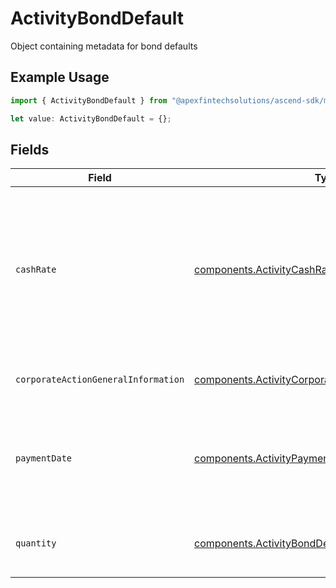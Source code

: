 # ActivityBondDefault

Object containing metadata for bond defaults

## Example Usage

```typescript
import { ActivityBondDefault } from "@apexfintechsolutions/ascend-sdk/models/components";

let value: ActivityBondDefault = {};
```

## Fields

| Field                                                                                                                            | Type                                                                                                                             | Required                                                                                                                         | Description                                                                                                                      | Example                                                                                                                          |
| -------------------------------------------------------------------------------------------------------------------------------- | -------------------------------------------------------------------------------------------------------------------------------- | -------------------------------------------------------------------------------------------------------------------------------- | -------------------------------------------------------------------------------------------------------------------------------- | -------------------------------------------------------------------------------------------------------------------------------- |
| `cashRate`                                                                                                                       | [components.ActivityCashRate](../../models/components/activitycashrate.md)                                                       | :heavy_minus_sign:                                                                                                               | The rate (raw value, not a percentage, example: 50% will be .5 in this field) at which cash will be disbursed to the shareholder | {<br/>"value": "0.25"<br/>}                                                                                                      |
| `corporateActionGeneralInformation`                                                                                              | [components.ActivityCorporateActionGeneralInformation](../../models/components/activitycorporateactiongeneralinformation.md)     | :heavy_minus_sign:                                                                                                               | Common fields for corporate actions                                                                                              |                                                                                                                                  |
| `paymentDate`                                                                                                                    | [components.ActivityPaymentDate](../../models/components/activitypaymentdate.md)                                                 | :heavy_minus_sign:                                                                                                               | The anticipated payment date at the depository                                                                                   | {<br/>"day": 14,<br/>"month": 5,<br/>"year": 2024<br/>}                                                                          |
| `quantity`                                                                                                                       | [components.ActivityBondDefaultQuantity](../../models/components/activitybonddefaultquantity.md)                                 | :heavy_minus_sign:                                                                                                               | Corresponds to the position's trade quantity                                                                                     | {<br/>"value": "100.00"<br/>}                                                                                                    |